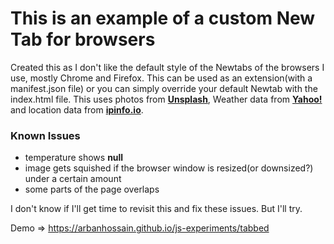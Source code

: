 # This is an example of a custom New Tab for browsers

Created this as I don't like the default style of the Newtabs of the browsers I use, mostly Chrome and Firefox. This can be used as an extension(with a manifest.json file) or you can simply override your default Newtab with the index.html file. This uses photos from [**Unsplash**](https://unsplash.com), Weather data from [**Yahoo!**](https://weather.yahoo.com) and location data from [**ipinfo.io**](https://ipinfo.io).

### Known Issues
- temperature shows **null**
- image gets squished if the browser window is resized(or downsized?) under a certain amount
- some parts of the page overlaps

I don't know if I'll get time to revisit this and fix these issues. But I'll try.

Demo => https://arbanhossain.github.io/js-experiments/tabbed
